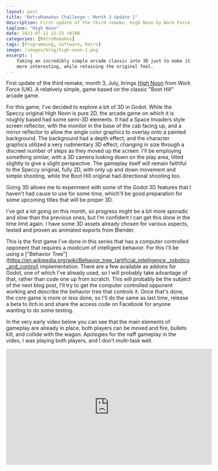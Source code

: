 ```yaml
---
layout: post
title: "RetroRemakes Challenge : Month 3 Update 1"
description: First update of the third remake, High Noon by Work Force.
tagline: "High Noon"
date: 2022-07-11 22:53 +0100
categories: [RetroRemakes]
tags: [Programming, Software, Retro]
image: /images/blog/high-noon-1.png
excerpt: |
    Taking an incredibly simple arcade classic into 3D just to make it
    more interesting, while retaining the original feel.
---
```


First update of the third remake, month 3, July, brings 
[High Noon](https://spectrumcomputing.co.uk/entry/2315/ZX-Spectrum/High_Noon)
from Work Force (UK). A relatively simple,  game based on the classic 
"Boot Hill" arcade game. 

For this game, I've decided to explore a bit of 3D in Godot. While the Speccy
original High Noon is pure 2D, the arcade game on which it is roughly based had
some semi-3D elements. It had a Space Invaders style screen reflector, with the
monitor in the base of the cab facing up, and a mirror reflector to allow the
single color graphics to overlay onto a painted background. The background
had a depth effect, and the character graphics utilized a very rudimentary
3D effect, changing in size through a discreet number of steps as they moved
up the screen. I'll be employing something similar, with a 3D camera looking
down on the play area, tilted slightly to give a slight perspective. The 
gameplay itself will remain faithful to the Speccy original, fully 2D, with
only up and down movement and simple shooting, while the Boot Hill original had
directional shooting too. 

Going 3D allows me to experiment with some of the Godot 3D features that I
haven't had cause to use for some time, which'll be good preparation for some
upcoming titles that will be proper 3D.

I've got a lot going on this month, so progress might be a bit more sporadic 
and slow than the previous ones, but I'm confident I can get this done in the
time limit again. I have some 3D assets already chosen for various aspects,
tested and proven as animated exports from Blender.

This is the first game I've done in this series that has a computer controlled
opponent that requires a modicum of intelligent behavior. For this I'll be 
using a 
["Behavior Tree"](https://en.wikipedia.org/wiki/Behavior_tree_(artificial_intelligence,_robotics_and_control)
implementation. There are a few available as addons for Godot, one of which
I've already used, so I will probably take advantage of that, rather than code
one up from scratch. This will probably be the subject of the next blog post,
I'll try to get the computer controlled opponent working and describe the 
behavior tree that controls it. Once that's done, the core game is more or less
done, so I'll do the same as last time, release a beta to itch.io and share
the access code on Facebook for anyone wanting to do some testing.

In the very early video below you can see that the main elements of gameplay
are already in place, both players can be moved and fire, bullets kill, and 
collide with the wagon. Apologies for the naff gameplay in the video, I was
playing both players, and I don't multi-task well. 

<iframe width="560" height="315" src="https://www.youtube.com/embed/XjW8LTt3jMk" title="YouTube video player" frameborder="0" allow="accelerometer; autoplay; clipboard-write; encrypted-media; gyroscope; picture-in-picture" allowfullscreen></iframe>
